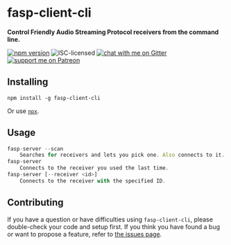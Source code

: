 # fasp-client-cli

**Control Friendly Audio Streaming Protocol receivers from the command line.**

[![npm version](https://img.shields.io/npm/v/fasp-client-cli.svg)](https://www.npmjs.com/package/fasp-client-cli)
![ISC-licensed](https://img.shields.io/github/license/derhuerst/fasp-client-cli.svg)
[![chat with me on Gitter](https://img.shields.io/badge/chat%20with%20me-on%20gitter-512e92.svg)](https://gitter.im/derhuerst)
[![support me on Patreon](https://img.shields.io/badge/support%20me-on%20patreon-fa7664.svg)](https://patreon.com/derhuerst)


## Installing

```shell
npm install -g fasp-client-cli
```

Or use [`npx`](https://npmjs.com/package/npx).


## Usage

```js
fasp-server --scan
    Searches for receivers and lets you pick one. Also connects to it.
fasp-server
    Connects to the receiver you used the last time.
fasp-server [--receiver <id>]
    Connects to the receiver with the specified ID.
```


## Contributing

If you have a question or have difficulties using `fasp-client-cli`, please double-check your code and setup first. If you think you have found a bug or want to propose a feature, refer to [the issues page](https://github.com/derhuerst/fasp-client-cli/issues).
